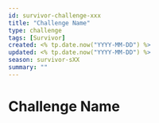 ```yaml
---
id: survivor-challenge-xxx
title: "Challenge Name"
type: challenge
tags: [Survivor]
created: <% tp.date.now("YYYY-MM-DD") %>
updated: <% tp.date.now("YYYY-MM-DD") %>
season: survivor-sXX
summary: ""
---
```


# Challenge Name

<!-- Describe the challenge -->
